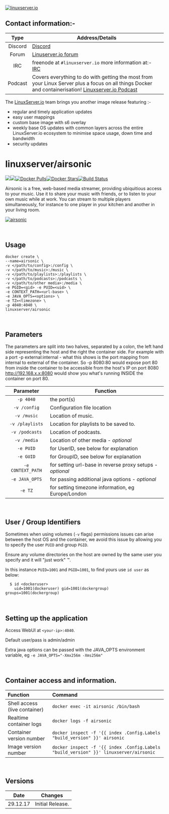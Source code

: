 [linuxserverurl]: https://linuxserver.io
[forumurl]: https://forum.linuxserver.io
[ircurl]: https://www.linuxserver.io/irc/
[podcasturl]: https://www.linuxserver.io/podcast/
[appurl]: https://github.com/airsonic/airsonic
[hub]: https://hub.docker.com/r/linuxserver/airsonic/


[![linuxserver.io](https://raw.githubusercontent.com/linuxserver/docker-templates/master/linuxserver.io/img/linuxserver_medium.png?v=4&s=4000)][linuxserverurl]


## Contact information:- 

| Type | Address/Details | 
| :---: | --- |
| Discord | [Discord](https://discord.gg/YWrKVTn) |
| Forum | [Linuserver.io forum][forumurl] |
| IRC | freenode at `#linuxserver.io` more information at:- [IRC][ircurl]
| Podcast | Covers everything to do with getting the most from your Linux Server plus a focus on all things Docker and containerisation! [Linuxserver.io Podcast][podcasturl] |


The [LinuxServer.io][linuxserverurl] team brings you another image release featuring :-

 + regular and timely application updates
 + easy user mappings
 + custom base image with s6 overlay
 + weekly base OS updates with common layers across the entire LinuxServer.io ecosystem to minimise space usage, down time and bandwidth
 + security updates

# linuxserver/airsonic
[![](https://images.microbadger.com/badges/version/linuxserver/airsonic.svg)](https://microbadger.com/images/linuxserver/airsonic "Get your own version badge on microbadger.com")[![](https://images.microbadger.com/badges/image/linuxserver/airsonic.svg)](https://microbadger.com/images/linuxserver/airsonic "Get your own image badge on microbadger.com")[![Docker Pulls](https://img.shields.io/docker/pulls/linuxserver/airsonic.svg)][hub][![Docker Stars](https://img.shields.io/docker/stars/linuxserver/airsonic.svg)][hub][![Build Status](https://ci.linuxserver.io/buildStatus/icon?job=Docker-Builders/x86-64/x86-64-airsonic)](https://ci.linuxserver.io/job/Docker-Builders/job/x86-64/job/x86-64-airsonic/)

Airsonic is a free, web-based media streamer, providing ubiquitious access to your music. Use it to share your music with friends, or to listen to your own music while at work. You can stream to multiple players simultaneously, for instance to one player in your kitchen and another in your living room.

[![airsonic](https://raw.githubusercontent.com/linuxserver/docker-templates/master/linuxserver.io/img/libresonic.png)][appurl]

&nbsp;

## Usage

```
docker create \
--name=airsonic \
-v </path/to/config>:/config \
-v </path/to/music>:/music \
-v </path/to/playlists>:/playlists \
-v </path/to/podcasts>:/podcasts \
-v </path/to/other media>:/media \
-e PGID=<gid> -e PUID=<uid> \
-e CONTEXT_PATH=<url-base> \
-e JAVA_OPTS=<options> \
-e TZ=<timezone> \
-p 4040:4040 \
linuxserver/airsonic

```

&nbsp;

## Parameters

The parameters are split into two halves, separated by a colon, the left hand side representing the host and the right the container side. 
For example with a port -p external:internal - what this shows is the port mapping from internal to external of the container.
So -p 8080:80 would expose port 80 from inside the container to be accessible from the host's IP on port 8080
http://192.168.x.x:8080 would show you what's running INSIDE the container on port 80.



| Parameter | Function |
| :---: | --- |
| `-p 4040` | the port(s) |
| `-v /config` | Configuration file location |
| `-v /music` | Location of music. |
| `-v /playlists` | Location for playlists to be saved to. |
| `-v /podcasts` | Location of podcasts. |
| `-v /media` | Location of other media - *optional* |
| `-e PUID` | for UserID, see below for explanation |
| `-e GUID` | for GroupID, see below for explanation |
| `-e CONTEXT_PATH` | for setting url-base in reverse proxy setups - *optional* |
| `-e JAVA_OPTS` | for passing additional java options - *optional* |
| `-e TZ` | for setting timezone information, eg Europe/London |

&nbsp;

## User / Group Identifiers

Sometimes when using volumes (`-v` flags) permissions issues can arise between the host OS and the container, we avoid this issue by allowing you to specify the user `PUID` and group `PGID`.

Ensure any volume directories on the host are owned by the same user you specify and it will "just work" &trade;.

In this instance `PUID=1001` and `PGID=1001`, to find yours use `id user` as below:

```
  $ id <dockeruser>
    uid=1001(dockeruser) gid=1001(dockergroup) groups=1001(dockergroup)
```

&nbsp;

## Setting up the application

Access WebUI at `<your-ip>:4040`.

Default user/pass is admin/admin

Extra java options can be passed with the JAVA_OPTS environment variable, eg `-e JAVA_OPTS="-Xmx256m -Xms256m"`

&nbsp;

## Container access and information.

| Function | Command |
| :--- | :--- |
| Shell access (live container) | `docker exec -it airsonic /bin/bash` |
| Realtime container logs | `docker logs -f airsonic` |
| Container version number | `docker inspect -f '{{ index .Config.Labels "build_version" }}' airsonic` |
| Image version number |  `docker inspect -f '{{ index .Config.Labels "build_version" }}' linuxserver/airsonic` |

&nbsp;

## Versions

|  Date | Changes |
| :---: | --- |
| 29.12.17 |  Initial Release. |
